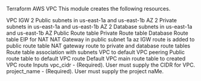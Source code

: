 Terraform AWS VPC
This module creates the following resources.

VPC
IGW
2 Public subnets in us-east-1a and us-east-1b AZ
2 Private subnets in us-east-1a and us-east-1b AZ
2 Database subnets in us-east-1a and us-east-1b AZ
Public Route table
Private Route table
Database Route table
EIP for NAT
NAT Gateway in public subnet 1a az
IGW route is added to public route table
NAT gateway route to private and database route tables
Route table association with subnets
VPC to default VPC peering
Public route table to default VPC route
Default VPC main route table to created VPC route
Inputs
vpc_cidr - (Required). User must supply the CIDR for VPC.
project_name - (Required). User must supply the project naMe.